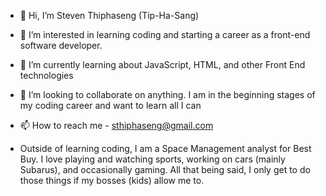 - 👋 Hi, I’m Steven Thiphaseng (Tip-Ha-Sang)
- 👀 I’m interested in learning coding and starting a career as a front-end software developer.
- 🌱 I’m currently learning about JavaScript, HTML, and other Front End technologies
- 💞️ I’m looking to collaborate on anything. I am in the beginning stages of my coding career and want to learn all I can
- 📫 How to reach me - sthiphaseng@gmail.com 

- Outside of learning coding, I am a Space Management analyst for Best Buy. I love playing and watching sports, working on cars (mainly Subarus), and occasionally gaming. All that being said, I only get to do those things if my bosses (kids) allow me to. 

